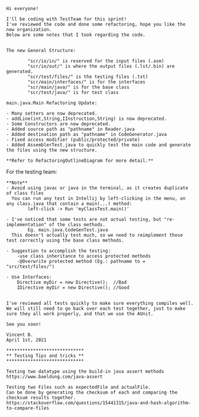 
    Hi everyone!

    I'll be coding with TestTeam for this sprint!
    I've reviewed the code and done some refactoring, hope you like the new organization.
    Below are some notes that I took regarding the code.


    The new General Structure:

            "scr/io/in/" is reserved for the input files (.asm)
            "scr/io/out/" is where the output files (.lst/.bin) are generated.
            "scr/test/files/" is the testing files (.txt)
            "scr/main/interfaces/" is for the interfaces
            "scr/main/java/" is for the base class
            "scr/test/java/" is for test class
    
    main.java.Main Refactoring Update:

    - Many setters are now deprecated.
    - addLine(int,String,IInstruction,String) is now deprecated.
    - Some Constructors are now deprecated.
    - Added source path as "pathname" in Reader.java
    - Added destination path as "pathname" in CodeGenerator.java
    - Fixed access modifier (public/protected/private)
    - Added AssemblerTest.java to quickly test the main code and generate the files using the new structure.

    **Refer to RefactoringOutlineDiagram for more detail.**


For the testing team:

    **Note**
    - Avoid using javac or java in the terminal, as it creates duplicate of class files
      You can run any test in Intellij by left-clicking in the menu, on any class.java that contain a main(...) method:
            left-click -> Run 'myClassTest.main()'
       
    - I've noticed that some tests are not actual testing, but "re-implementation" of the class methods.
            Eg. main.java.CodeGenTest.java
      This doesn't actually test much, so we need to reimplement those test correctly using the base class methods.

    - Suggestion to accomplish the testing:
        -use class inheritance to access protected methods
        -@Overwrite protected method (Eg.: pathname to = "src/test/files/")

    - Use Interfaces:
        Directive myDir = new Directive();  //Bad
        IDirective myDir = new Directive(); //Good


    I've reviewed all tests quickly to make sure everything compiles well.
    We will still need to go back over each test together, just to make sure they all work properly, and that we use the AUnit.
    
    See you soon!

    Vincent B.
    April 1st, 2021

    *****************************
    ** Testing Tips and tricks **
    *****************************

    Testing two datatype using the build-in java assert methods
    https://www.baeldung.com/java-assert

    Testing two Files such as expectedFile and actualFile.
    Can be done by generating the checksum of each and comparing the checksum results together.
    https://stackoverflow.com/questions/15441315/java-and-hash-algorithm-to-compare-files


 
